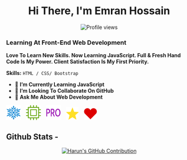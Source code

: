 <h1 align="center">Hi There, I'm Emran Hossain</h1>

<div align="center">

![Profile views](https://komarev.com/ghpvc/?username=noob-hablu&color=red)


</div>

<h3>Learning At Front-End Web Development</h3>

<strong>Love To Learn New Skills. Now Learning JavaScript. Full & Fresh Hand Code Is My Power. Client Satisfaction Is My First Priority.</strong>

<strong>Skills:</strong> <code>HTML / CSS/ Bootstrap</code>
- 🌱 <strong>I’m Currently Learning JavaScript</strong> 
- 👯 <strong>I’m Looking To Collaborate On GitHub</strong>
- 💬 <strong>Ask Me About Web Development</strong>
  
<a href='https://archiveprogram.github.com/'><img src='https://raw.githubusercontent.com/acervenky/animated-github-badges/master/assets/acbadge.gif' width='40' height='40'></a> <a href='https://docs.github.com/en/developers'><img src='https://raw.githubusercontent.com/acervenky/animated-github-badges/master/assets/devbadge.gif' width='40' height='40'></a> <a href='https://github.com/pricing'><img src='https://raw.githubusercontent.com/acervenky/animated-github-badges/master/assets/pro.gif' width='40' height='40'></a> <a href='https://stars.github.com/'><img src='https://raw.githubusercontent.com/acervenky/animated-github-badges/master/assets/starbadge.gif' width='35' height='35'></a> <a href='https://docs.github.com/en/github/supporting-the-open-source-community-with-github-sponsors'><img src='https://raw.githubusercontent.com/acervenky/animated-github-badges/master/assets/sponsorbadge.gif' width='35' height='35'></a>


## Github Stats -

<p align="center">
  <a href="https://github.com/emrantlp">
    <img src="https://github-profile-summary-cards.vercel.app/api/cards/profile-details?username=emrantlp&theme=radical" alt="Harun's GitHub Contribution"/>
  </a>
</p>
